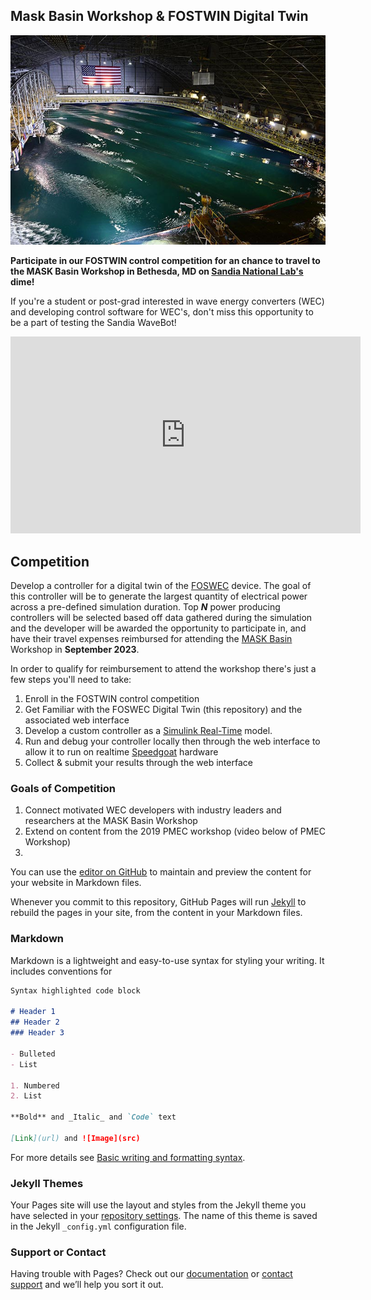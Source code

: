 ## Mask Basin Workshop & FOSTWIN Digital Twin

![](images/mask_basin.jpeg)

**Participate in our FOSTWIN control competition for an chance to travel to the MASK Basin Workshop in Bethesda, MD on [Sandia National Lab's](https://energy.sandia.gov/programs/renewable-energy/water-power/) dime!**  

If you're a student or post-grad interested in wave energy converters (WEC) and developing control software for WEC's, don't miss this opportunity to be a part of testing the Sandia WaveBot!  

<iframe width="560" height="315" src="https://www.youtube.com/embed/c4npWk_-Pjk" title="YouTube video player" frameborder="0" allow="accelerometer; autoplay; clipboard-write; encrypted-media; gyroscope; picture-in-picture" allowfullscreen></iframe>

## Competition

Develop a controller for a digital twin of the [FOSWEC](https://energy.sandia.gov/foswec-testing-helps-validate-open-source-modeling-code/) device.  The goal of this controller will be to generate the largest quantity of electrical power across a pre-defined simulation duration.  Top ***N*** power producing controllers will be selected based off data gathered during the simulation and the developer will be awarded the opportunity to participate in, and have their travel expenses reimbursed for attending the [MASK Basin](https://www.defense.gov/Multimedia/Photos/igphoto/2001207018/#:~:text=The%20Navy's%20Indoor%20Ocean%20%2D%2D,Carderock%20Division%2C%20located%20in%20Maryland.) Workshop in **September 2023**.


In order to qualify for reimbursement to attend the workshop there's just a few steps you'll need to take:
1. Enroll in the FOSTWIN control competition
2. Get Familiar with the FOSWEC Digital Twin (this repository) and the associated web interface 
3. Develop a custom controller as a [Simulink Real-Time](https://www.mathworks.com/products/simulink-real-time.html) model.
4. Run and debug your controller locally then through the web interface to allow it to run on realtime [Speedgoat](https://www.speedgoat.com/) hardware
5. Collect & submit your results through the web interface

### Goals of Competition

1. Connect motivated WEC developers with industry leaders and researchers at the MASK Basin Workshop
2. Extend on content from the 2019 PMEC workshop (video below of PMEC Workshop)
3. 




You can use the [editor on GitHub](https://github.com/evergreen-innovations/sandia-fostwin-test-github-page/edit/main/docs/index.md) to maintain and preview the content for your website in Markdown files.

Whenever you commit to this repository, GitHub Pages will run [Jekyll](https://jekyllrb.com/) to rebuild the pages in your site, from the content in your Markdown files.

### Markdown

Markdown is a lightweight and easy-to-use syntax for styling your writing. It includes conventions for

```markdown
Syntax highlighted code block

# Header 1
## Header 2
### Header 3

- Bulleted
- List

1. Numbered
2. List

**Bold** and _Italic_ and `Code` text

[Link](url) and ![Image](src)
```

For more details see [Basic writing and formatting syntax](https://docs.github.com/en/github/writing-on-github/getting-started-with-writing-and-formatting-on-github/basic-writing-and-formatting-syntax).

### Jekyll Themes

Your Pages site will use the layout and styles from the Jekyll theme you have selected in your [repository settings](https://github.com/evergreen-innovations/sandia-fostwin-test-github-page/settings/pages). The name of this theme is saved in the Jekyll `_config.yml` configuration file.

### Support or Contact

Having trouble with Pages? Check out our [documentation](https://docs.github.com/categories/github-pages-basics/) or [contact support](https://support.github.com/contact) and we’ll help you sort it out.
